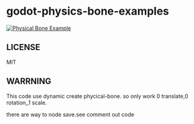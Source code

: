 # godot-physics-bone-examples

[![Physical Bone Example](http://i3.ytimg.com/vi/olRShl7DGQM/hqdefault.jpg)](https://youtu.be/olRShl7DGQM)
## LICENSE
MIT
## WARRNING
This code use dynamic create phycical-bone.
so only work 0 translate,0 rotation,,1 scale.

there are way to node save.see comment out code
